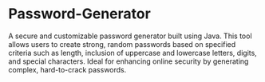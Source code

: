 # Password-Generator
A secure and customizable password generator built using Java. This tool allows users to create strong, random passwords based on specified criteria such as length, inclusion of uppercase and lowercase letters, digits, and special characters. Ideal for enhancing online security by generating complex, hard-to-crack passwords.
